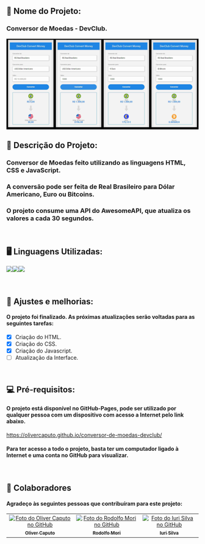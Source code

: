 <h2>🚀 Nome do Projeto:</h2>

<h3>Conversor de Moedas - DevClub.</h3>

<img align="center" src="./assets/template-readme.jpg" alt="interface-conversor-de-moedas"/>

<h2>📝 Descrição do Projeto:</h2>

<h3>Conversor de Moedas feito utilizando as linguagens HTML, CSS e JavaScript.</h3>
<h3>A conversão pode ser feita de Real Brasileiro para Dólar Americano, Euro ou Bitcoins.</h3>
<h3>O projeto consume uma API do AwesomeAPI, que atualiza os valores a cada 30 segundos.</h3>

<br>

<h2>🖥️ Linguagens Utilizadas:</h2>

<img align="left" src="https://img.shields.io/badge/HTML5-E34F26?style=for-the-badge&logo=html5&logoColor=white">

<img align="left" src="https://img.shields.io/badge/CSS3-1572B6?style=for-the-badge&logo=css3&logoColor=white">

<img align="left" src="https://img.shields.io/badge/JavaScript-F7DF1E?style=for-the-badge&logo=javascript&logoColor=black">

<br>
<br>
<br>

<h2>🧰 Ajustes e melhorias:</h2>

<h4>O projeto foi finalizado. As próximas atualizações serão voltadas para as seguintes tarefas:</h4>

- [x] Criação do HTML.
- [x] Criação do CSS.
- [x] Criação do Javascript.
- [ ] Atualização da Interface.

<br>

<h2>💻 Pré-requisitos:</h2>

<h4>O projeto está disponível no GitHub-Pages, pode ser utilizado por qualquer pessoa com um dispositivo com acesso a Internet pelo link abaixo.</h4>

<a>https://olivercaputo.github.io/conversor-de-moedas-devclub/</a>

<h4>Para ter acesso a todo o projeto, basta ter um computador ligado à Internet e uma conta no GitHub para visualizar.</h4>

<br>

<h2>🤝 Colaboradores</h2>

<h4>Agradeço às seguintes pessoas que contribuíram para este projeto:</h4>

<table>
  <tr>
    <td align="center">
      <a href="https://github.com/olivercaputo">
        <img src="https://avatars.githubusercontent.com/u/98890774?v=4" width="100px;" alt="Foto do Oliver Caputo no GitHub"/><br>
        <sub>
          <b>Oliver Caputo</b>
        </sub>
      </a>
    </td>
    <td align="center">
      <a href="https://www.github.com/rodolfomori" target="_blank">
        <img src="https://avatars.githubusercontent.com/u/47903440?v=4" width="100px;" alt="Foto do Rodolfo Mori no GitHub"/><br>
        <sub>
          <b>Rodolfo Mori</b>
        </sub>
      </a>
    </td>
        <td align="center">
      <a href="https://www.github.com/iuricode" target="blank">
        <img src="https://avatars3.githubusercontent.com/u/31936044"
        width="100px;" alt="Foto do Iuri Silva no GitHub"/><br>
        <sub>
          <b>Iuri Silva</b>
        </sub>
      </a>
    </td>
  </tr>
</table>
